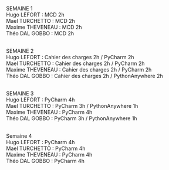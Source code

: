 
SEMAINE 1 <br/>
Hugo LEFORT : MCD 2h <br/>
Mael TURCHETTO : MCD 2h <br/>
Maxime THEVENEAU : MCD 2h <br/>
Théo DAL GOBBO : MCD 2h <br/><br/>

SEMAINE 2 <br/>
Hugo LEFORT : Cahier des charges 2h / PyCharm 2h <br/>
Mael TURCHETTO : Cahier des charges 2h / PyCharm 2h <br/>
Maxime THEVENEAU : Cahier des charges 2h / PyCharm 2h <br/>
Théo DAL GOBBO : Cahier des charges 2h / PythonAnywhere 2h <br/><br/>

SEMAINE 3 <br/>
Hugo LEFORT : PyCharm 4h <br/>
Mael TURCHETTO : PyCharm 3h / PythonAnywhere 1h <br/>
Maxime THEVENEAU : PyCharm 4h <br/>
Théo DAL GOBBO : PyCharm 3h / PythonAnywhere 1h <br/><br/>

Semaine 4 <br/>
Hugo LEFORT : PyCharm 4h <br/>
Mael TURCHETTO : PyCharm 4h <br/>
Maxime THEVENEAU : PyCharm 4h <br/>
Théo DAL GOBBO : PyCharm 4h <br/>
